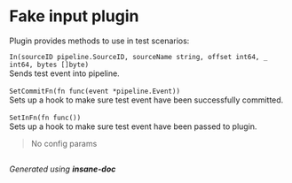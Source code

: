 # Fake input plugin
Plugin provides methods to use in test scenarios:

``In(sourceID pipeline.SourceID, sourceName string, offset int64, _ int64, bytes []byte)``<br>Sends test event into pipeline.
<br><br>
``SetCommitFn(fn func(event *pipeline.Event))``<br>Sets up a hook to make sure test event have been successfully committed.
<br><br>
``SetInFn(fn func())``<br>Sets up a hook to make sure test event have been passed to plugin.


> No config params

##
 *Generated using **insane-doc***
